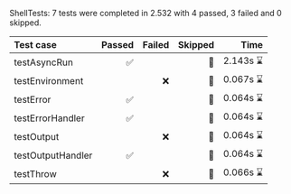 ShellTests: 7 tests were completed in 2.532 with 4 passed, 3 failed and 0 skipped.

| Test case | Passed | Failed | Skipped | Time |
| :--- | ---: | ---: | ---: | ---: |
| testAsyncRun | ✅ |  | 🔀 | 2.143s ⌛️ |
| testEnvironment |  | ❌ | 🔀 | 0.067s ⌛️ |
| testError | ✅ |  | 🔀 | 0.064s ⌛️ |
| testErrorHandler | ✅ |  | 🔀 | 0.064s ⌛️ |
| testOutput |  | ❌ | 🔀 | 0.064s ⌛️ |
| testOutputHandler | ✅ |  | 🔀 | 0.064s ⌛️ |
| testThrow |  | ❌ | 🔀 | 0.066s ⌛️ |
